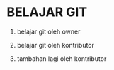 # BELAJAR GIT #

  1. belajar git oleh owner


  2. belajar git oleh kontributor


  3. tambahan lagi oleh kontributor
